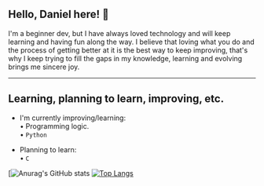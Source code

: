 ## Hello, Daniel here! 👋  

  I'm a beginner dev, but I have always loved technology and will keep learning and having fun along the way. I believe that loving what you do and the process of getting better at it is the best way to keep improving, that's why I keep trying to fill the gaps in my knowledge, learning and evolving brings me sincere joy.

  -----------------------
## Learning, planning to learn, improving, etc.  

- I'm currently improving/learning:  
• Programming logic.  
•  `Python`  

- Planning to learn:  
• `C`  
  
[![Anurag's GitHub stats](https://github-readme-stats.vercel.app/api?username=Daniel-Schu-De-Araujo&show_icons=true&theme=radical) [![Top Langs](https://github-readme-stats.vercel.app/api/top-langs/?username=Daniel-Schu-De-Araujo&show_icons=true&theme=radical)](https://github.com/anuraghazra/github-readme-stats)
